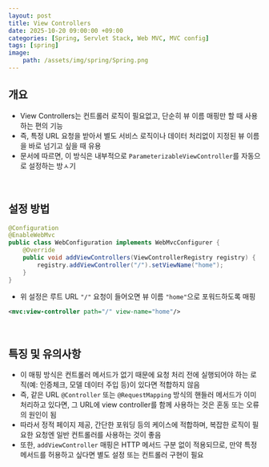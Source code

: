 ```yaml
---
layout: post
title: View Controllers
date: 2025-10-20 09:00:00 +09:00
categories: [Spring, Servlet Stack, Web MVC, MVC config]
tags: [spring]
image:
    path: /assets/img/spring/Spring.png
---
```


## 개요

- View Controllers는 컨트롤러 로직이 필요없고, 단순히 뷰 이름 매핑만 할 때 사용하는 편의 기능
- 즉, 특정 URL 요청을 받아서 별도 서비스 로직이나 데이터 처리없이 지정된 뷰 이름을 바로 넘기고 싶을 때 유용
- 문서에 따르면, 이 방식은 내부적으로 `ParameterizableViewController`를 자동으로 설정하는 방ㅅ기

<br>

## 설정 방법

```java
@Configuration
@EnableWebMvc
public class WebConfiguration implements WebMvcConfigurer {
    @Override
    public void addViewControllers(ViewControllerRegistry registry) {
        registry.addViewController("/").setViewName("home");
    }
}
```

- 위 설정은 루트 URL `"/"` 요청이 들어오면 뷰 이름 `"home"`으로 포워드하도록 매핑

```xml
<mvc:view-controller path="/" view-name="home"/>
```

<br>

## 특징 및 유의사항

- 이 매핑 방식은 컨트롤러 메서드가 없기 때문에 요청 처리 전에 실행되어야 하는 로직(예: 인증체크, 모델 데이터 주입 등)이 있다면 적합하지 않음
- 즉, 같은 URL `@Controller` 또는 `@RequestMapping` 방식의 핸들러 메서드가 이미 처리하고 있다면, 그 URL에 view controller를 함께 사용하는 것은 혼동 또는 오류의 원인이 됨
- 따라서 정적 페이지 제공, 간단한 포워딩 등의 케이스에 적합하며, 복잡한 로직이 필요한 요청엔 일반 컨트롤러를 사용하는 것이 좋음
- 또한, `addViewController` 매핑은 HTTP 메서드 구분 없이 적용되므로, 만약 특정 메서드를 허용하고 싶다면 별도 설정 또는 컨트롤러 구현이 필요